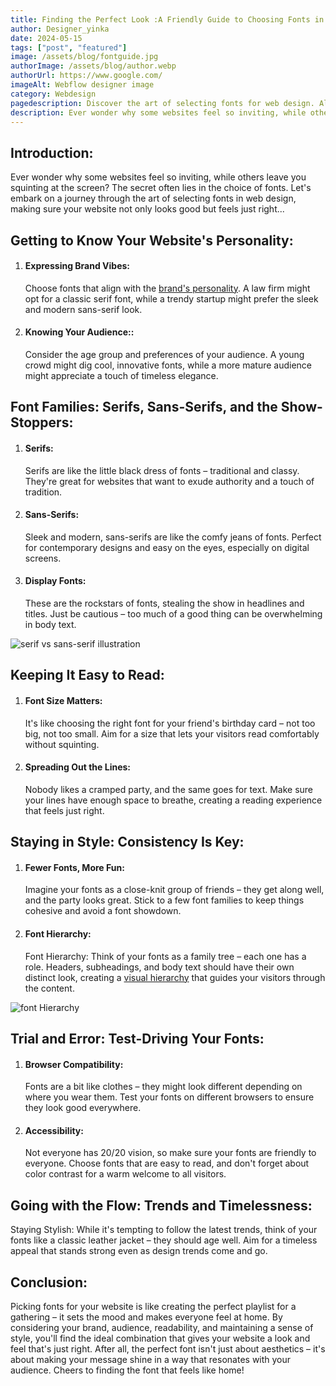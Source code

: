 ```yaml
---
title: Finding the Perfect Look :A Friendly Guide to Choosing Fonts in Web Design
author: Designer_yinka
date: 2024-05-15
tags: ["post", "featured"]
image: /assets/blog/fontguide.jpg
authorImage: /assets/blog/author.webp
authorUrl: https://www.google.com/
imageAlt: Webflow designer image
category: Webdesign
pagedescription: Discover the art of selecting fonts for web design. Align with brand personality, consider audience preferences, and prioritize readability.
description: Ever wonder why some websites feel so inviting, while others leave you squinting at the screen? 
---
```


<h2>Introduction:</h2>
<p>
  Ever wonder why some websites feel so inviting, while others leave you squinting at the screen? The secret often lies in the choice of fonts. Let's embark on a journey through the art of selecting fonts in web design, making sure your website not only looks good but feels just right...
</p>

<h2>Getting to Know Your Website's Personality:</h2>

<ol>
  <li>
    <h4>Expressing Brand Vibes:</h4> <p>Choose fonts that align with the <a href="https://www.investopedia.com/terms/b/brand-personality.asp" target="_blank">brand's personality</a>. A law firm might opt for a classic serif font, while a trendy startup might prefer the sleek and modern sans-serif look.</p>
  </li>
  <li>
    <h4>Knowing Your Audience::</h4> <p> Consider the age group and preferences of your audience. A young crowd might dig cool, innovative fonts, while a more mature audience might appreciate a touch of timeless elegance.</p>
  </li>
</ol>

<h2>Font Families: Serifs, Sans-Serifs, and the Show-Stoppers:</h2>

<ol>
  <li>
    <h4>Serifs:</h4> <p>Serifs are like the little black dress of fonts – traditional and classy. They're great for websites that want to exude authority and a touch of tradition.</p>
  </li>
  <li>
    <h4>Sans-Serifs:</h4> <p>  Sleek and modern, sans-serifs are like the comfy jeans of fonts. Perfect for contemporary designs and easy on the eyes, especially on digital screens.</p>
  </li>
  <li>
    <h4>Display Fonts: </h4> <p> These are the rockstars of fonts, stealing the show in headlines and titles. Just be cautious – too much of a good thing can be overwhelming in body text.</p>
  </li>
</ol>
<img src="/assets/blog/serif.png" alt="serif vs sans-serif illustration" class="small">

<h2>Keeping It Easy to Read:</h2>

<ol>
  <li>
    <h4>Font Size Matters:</h4> <p> It's like choosing the right font for your friend's birthday card – not too big, not too small. Aim for a size that lets your visitors read comfortably without squinting.</p>
  </li>
  <li>
    <h4>Spreading Out the Lines:</h4> <p>  Nobody likes a cramped party, and the same goes for text. Make sure your lines have enough space to breathe, creating a reading experience that feels just right.</p>
  </li>
</ol>


<h2>Staying in Style: Consistency Is Key:</h2>

<ol>
  <li>
    <h4> Fewer Fonts, More Fun:</h4> <p>Imagine your fonts as a close-knit group of friends – they get along well, and the party looks great. Stick to a few font families to keep things cohesive and avoid a font showdown.</p>
  </li>
  <li>
    <h4>Font Hierarchy:</h4> <p>Font Hierarchy: Think of your fonts as a family tree – each one has a role. Headers, subheadings, and body text should have their own distinct look, creating a <a href="https://www.interaction-design.org/literature/topics/visual-hierarchy" target="_blank">visual hierarchy</a> that guides your visitors through the content.</p>
  </li>
</ol>

<img src="/assets/blog/heading.png" alt="font Hierarchy">


<h2>Trial and Error: Test-Driving Your Fonts:</h2>

<ol>
  <li>
    <h4> Browser Compatibility:</h4> <p>Fonts are a bit like clothes – they might look different depending on where you wear them. Test your fonts on different browsers to ensure they look good everywhere.</p>
  </li>
  <li>
    <h4>Accessibility:</h4> <p>  Not everyone has 20/20 vision, so make sure your fonts are friendly to everyone. Choose fonts that are easy to read, and don't forget about color contrast for a warm welcome to all visitors.</p>
  </li>
</ol>


<h2>Going with the Flow: Trends and Timelessness:</h2>
<p>
  Staying Stylish: While it's tempting to follow the latest trends, think of your fonts like a classic leather jacket – they should age well. Aim for a timeless appeal that stands strong even as design trends come and go.
</p>

<h2>Conclusion:</h2>

<p>
  Picking fonts for your website is like creating the perfect playlist for a gathering – it sets the mood and makes everyone feel at home. By considering your brand, audience, readability, and maintaining a sense of style, you'll find the ideal combination that gives your website a look and feel that's just right. After all, the perfect font isn't just about aesthetics – it's about making your message shine in a way that resonates with your audience. Cheers to finding the font that feels like home!
</p>
